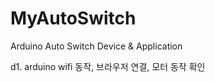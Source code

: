 # MyAutoSwitch
Arduino Auto Switch Device &amp; Application

d1. arduino wifi 동작, 브라우저 연결, 모터 동작 확인
